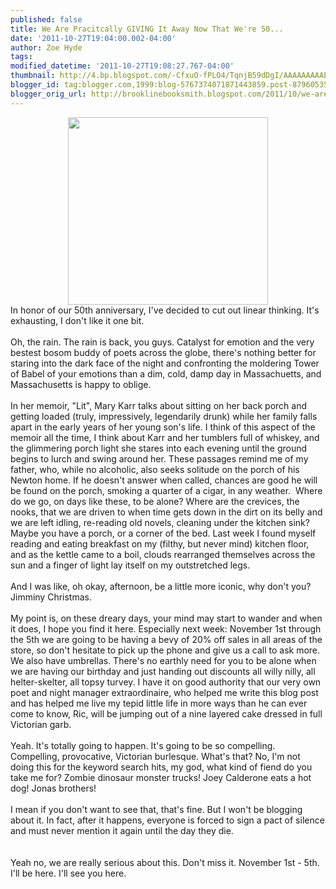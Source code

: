 ```yaml
---
published: false
title: We Are Pracitcally GIVING It Away Now That We're 50...
date: '2011-10-27T19:04:00.002-04:00'
author: Zoe Hyde
tags: 
modified_datetime: '2011-10-27T19:08:27.767-04:00'
thumbnail: http://4.bp.blogspot.com/-CfxuO-fPLO4/TqnjB59dDgI/AAAAAAAAAE4/uL_4yFGctOw/s72-c/AT_MagentFifty.jpg
blogger_id: tag:blogger.com,1999:blog-5767374071871443859.post-8796053535723080618
blogger_orig_url: http://brooklinebooksmith.blogspot.com/2011/10/we-are-pracitcally-giving-it-away-now.html
---
```


<div class="separator" style="clear: both; text-align: center;"><a href="http://4.bp.blogspot.com/-CfxuO-fPLO4/TqnjB59dDgI/AAAAAAAAAE4/uL_4yFGctOw/s1600/AT_MagentFifty.jpg" imageanchor="1" style="margin-left: 1em; margin-right: 1em;"><img border="0" height="300" src="http://4.bp.blogspot.com/-CfxuO-fPLO4/TqnjB59dDgI/AAAAAAAAAE4/uL_4yFGctOw/s320/AT_MagentFifty.jpg" width="320" /></a></div>In honor of our 50th anniversary, I've decided to cut out linear thinking. It's exhausting, I don't like it one bit. <br /><br />Oh, the rain. The rain is back, you guys. Catalyst for emotion and the very bestest bosom buddy of poets across the globe, there's nothing better for staring into the dark face of the night and confronting the moldering Tower of Babel of your emotions than a dim, cold, damp day in Massachuetts, and Massachusetts is happy to oblige. <br /><br />In her memoir, "Lit", Mary Karr talks about sitting on her back porch and getting loaded (truly, impressively, legendarily drunk) while her family falls apart in the early years of her young son's life. I think of this aspect of the memoir all the time, I think about Karr and her tumblers full of whiskey, and the glimmering porch light she stares into each evening until the ground begins to lurch and swing around her. These passages remind me of my father, who, while no alcoholic, also seeks solitude on the porch of his Newton home. If he doesn't answer when called, chances are good he will be found on the porch, smoking a quarter of a cigar, in any weather.&nbsp;&nbsp;Where do we go, on days like these, to be alone? Where are the crevices, the nooks, that we are driven to when time gets down in the dirt on its belly and we are left idling, re-reading old novels, cleaning under the kitchen sink? Maybe you have a porch, or a corner of the bed. Last week I found myself reading and eating breakfast on my (filthy, but never mind) kitchen floor, and as the kettle came to a boil, clouds rearranged themselves across the sun and a finger of light lay itself on my outstretched legs.<br /><br />And I was like, oh okay, afternoon, be a little more iconic, why don't you? Jimminy Christmas.<br /><br />My point is, on these dreary days, your mind may start to wander and when it does, I hope you find it here. Especially next week: November 1st through the 5th we are going to be having a bevy of 20% off sales in all areas of the store, so don't hesitate to pick up the phone and give us a call to ask more. We also have umbrellas. There's no earthly need for you to be alone when we are having our birthday and just handing out discounts all willy nilly, all helter-skelter, all topsy turvey. I have it on good authority that our very own poet and night manager extraordinaire, who helped me write this blog post and has helped me live my tepid little life in more ways than he can ever come to know, Ric, will be jumping out of a nine layered cake dressed in full Victorian garb. <br /><br />Yeah. It's totally going to happen. It's going to be so compelling. Compelling, provocative, Victorian burlesque. What's that? No, I'm not doing this for the keyword search hits, my god, what kind of fiend do you take me for? Zombie dinosaur monster trucks! Joey Calderone eats a hot dog! Jonas brothers!<br /><br />I mean if you don't want to see that, that's fine. But I won't be blogging about it. In fact, after it happens, everyone is forced to sign a pact of silence and must never mention it again until the day they die. <br /><br /><div class="separator" style="clear: both; text-align: center;"><br /></div>Yeah no, we are really serious about this. Don't miss it. November 1st - 5th. I'll be here. I'll see you here.